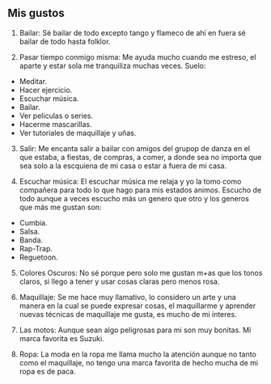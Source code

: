 ##  Mis gustos
1. Bailar: Sé bailar de todo excepto tango y flameco de ahí en fuera sé bailar de todo hasta folklor.

2. Pasar tiempo conmigo misma: Me ayuda mucho cuando me estreso, el aparte y estar sola me tranquiliza muchas veces. 
Suelo: 
* Meditar.
* Hacer ejercicio.
* Escuchar música.
* Bailar.
* Ver peliculas o series.
* Hacerme mascarillas.
* Ver tutoriales de maquillaje y uñas.

3. Salir: Me encanta salir a bailar con amigos del grupop de danza en el que estaba, a fiestas, de compras, a comer, a donde sea no importa que sea solo a la escquiena de mi casa o estar a fuera de mi casa.

4. Escuchar música: El escuchar música me relaja y yo la tomo como compañera para todo lo que hago para mis estados animos. 
Escucho de todo aunque a veces escucho más un genero que otro y los generos que más me gustan son:
* Cumbia.
* Salsa.
* Banda.
* Rap-Trap. 
* Reguetoon.

5. Colores Oscuros: No sé porque pero solo me gustan m+as que los tonos claros, si llego a tener y usar cosas claras pero menos rosa.
6. Maquillaje: Se me hace muy llamativo, lo considero un arte y una manera en la cual se puede expresar cosas, el maquillarme y aprender nuevas técnicas de maquillaje me gusta, es mucho de mi interes.

7. Las motos: Aunque sean algo peligrosas para mi son muy bonitas. Mi marca favorita es Suzuki.

8. Ropa: La moda en la ropa me llama mucho la atención aunque no tanto como el maquillaje, no tengo una marca favorita de hecho mucha de mi ropa es de paca.
